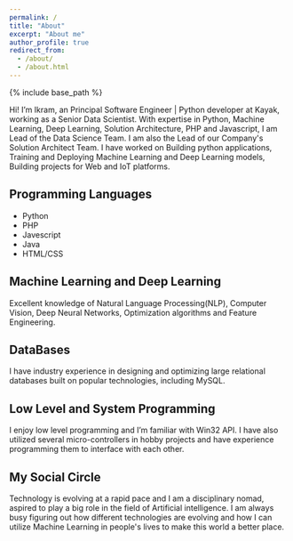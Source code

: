 ```yaml
---
permalink: /
title: "About"
excerpt: "About me"
author_profile: true
redirect_from: 
  - /about/
  - /about.html
---
```


{% include base_path %}

Hi! I’m Ikram, an Principal Software Engineer | Python developer at Kayak, working as a Senior Data Scientist. With expertise
in Python, Machine Learning, Deep Learning, Solution Architecture, PHP and Javascript, I am Lead of the Data Science Team. I am also the Lead
of our Company's Solution Architect Team. I have worked on Building python applications, Training and Deploying Machine Learning and Deep Learning
models, Building projects for Web and IoT platforms.

## Programming Languages
 - Python
 - PHP
 - Javescript
 - Java
 - HTML/CSS
 
## Machine Learning and Deep Learning
Excellent knowledge of Natural Language Processing(NLP), Computer Vision, Deep Neural Networks, Optimization algorithms and Feature
Engineering.

## DataBases
I have industry experience in designing and optimizing large relational databases built on popular technologies, including MySQL.

## Low Level and System Programming
I enjoy low level programming and I’m familiar with Win32 API.
I have also utilized several micro-controllers in hobby projects and have experience programming them to interface with each other.

## My Social Circle
Technology is evolving at a rapid pace and I am a disciplinary nomad, aspired to play a big role in the field of Artificial intelligence.
I am always busy figuring out how different technologies are evolving and how I can utilize Machine Learning in people's lives to make
this world a better place. 